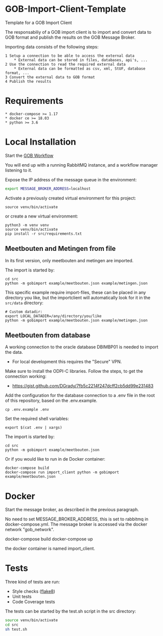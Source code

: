 # GOB-Import-Client-Template

Template for a GOB Import Client

The responsabiliy of a GOB import client is to import and convert data to GOB format and publish the results on the GOB Message Broker.

Importing data consists of the following steps:

    1 Setup a connection to be able to access the external data
        * External data can be stored in files, databases, api's, ...
    2 Use the connection to read the required external data
        * External data can be formatted as csv, xml, StUF, database format, ...
    3 Convert the external data to GOB format
    4 Publish the results

# Requirements

    * docker-compose >= 1.17
    * docker ce >= 18.03
    * python >= 3.6

# Local Installation

Start the [GOB Workflow](https://github.com/Amsterdam/GOB-Workflow)

You will end up with a running RabbitMQ instance, and a workflow manager listening to it.

Expose the IP address of the message queue in the environment:

```bash
export MESSAGE_BROKER_ADDRESS=localhost
```

Activate a previously created virtual environment for this project:

    source venv/bin/activate

or create a new virtual environment:

    python3 -m venv venv
    source venv/bin/activate
    pip install -r src/requirements.txt

## Meetbouten and Metingen from file

In its first version, only meetbouten and metingen are imported.

The import is started by:

    cd src
    python -m gobimport example/meetbouten.json example/metingen.json

This specific example require import-files, these can be placed in any directory you like,
but the importclient will automatically look for it in the `src/data` directory:

	# Custom datadir:
	export LOCAL_DATADIR=/any/directory/you/like
    python -m gobimport example/meetbouten.json example/metingen.json

## Meetbouten from database

A working connection to the oracle database DBIMBP01 is needed to import the data.
- For local development this requires the "Secure" VPN.

Make sure to install the ODPI-C libraries.
Follow the steps, to get the connection working:
- https://gist.github.com/DGrady/7fb5c2214f247dcff2cb5dd99e231483

Add the configuration for the database connection to a .env file in the root of this repository,
based on the .env.example.

    cp .env.example .env
    
Set the required shell variables:

    export $(cat .env | xargs)

The import is started by:

    cd src
    python -m gobimport example/meetbouten.json

Or if you would like to run in de Docker container:

    docker-compose build
    docker-compose run import_client python -m gobimport example/meetbouten.json

# Docker

Start the message broker, as described in the previous paragraph.

No need to set MESSAGE_BROKER_ADDRESS, this is set to rabbitmq in docker-compose.yml.
The message broker is accessed via the docker network "gob_network".

docker-compose build
docker-compose up

the docker container is named import_client.

# Tests

Three kind of tests are run:
  * Style checks ([flake8](http://flake8.pycqa.org/en/latest/))
  * Unit tests
  * Code Coverage tests

The tests can be started by the test.sh script in the src directory:

```bash
source venv/bin/activate
cd src
sh test.sh
```
